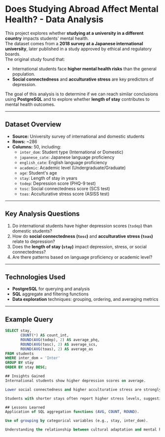 # Does Studying Abroad Affect Mental Health? - Data Analysis

This project explores whether **studying at a university in a different country** impacts students' mental health.  
The dataset comes from a **2018 survey at a Japanese international university**, later published in a study approved by ethical and regulatory boards.  
The original study found that:
- International students face **higher mental health risks** than the general population.
- **Social connectedness** and **acculturative stress** are key predictors of depression.

The goal of this analysis is to determine if we can reach similar conclusions using **PostgreSQL** and to explore whether **length of stay** contributes to mental health outcomes.

---

## Dataset Overview

- **Source:** University survey of international and domestic students
- **Rows:** ~286
- **Columns:** 50, including:
  - `inter_dom`: Student type (International or Domestic)
  - `japanese_cate`: Japanese language proficiency
  - `english_cate`: English language proficiency
  - `academic`: Academic level (Undergraduate/Graduate)
  - `age`: Student's age
  - `stay`: Length of stay in years
  - `todep`: Depression score (PHQ-9 test)
  - `tosc`: Social connectedness score (SCS test)
  - `toas`: Acculturative stress score (ASISS test)

---

## Key Analysis Questions
1. Do international students have higher depression scores (`todep`) than domestic students?
2. How do **social connectedness (`tosc`)** and **acculturative stress (`toas`)** relate to depression?
3. Does the **length of stay (`stay`)** impact depression, stress, or social connectedness?
4. Are there patterns based on language proficiency or academic level?

---

## Technologies Used
- **PostgreSQL** for querying and analysis
- **SQL** aggregate and filtering functions
- **Data exploration** techniques: grouping, ordering, and averaging metrics

---

## Example Query

```sql
SELECT stay, 
       COUNT(*) AS count_int, 
       ROUND(AVG(todep), 2) AS average_phq, 
       ROUND(AVG(tosc), 2) AS average_scs, 
       ROUND(AVG(toas), 2) AS average_as
FROM students
WHERE inter_dom = 'Inter'
GROUP BY stay
ORDER BY stay DESC;

## Insights Gained
International students show higher depression scores on average.

Lower social connectedness and higher acculturative stress are strongly associated with depression.

Students with shorter stays often report higher stress levels, suggesting that adaptation over time may reduce stress.

## Lessons Learned
Application of SQL aggregation functions (AVG, COUNT, ROUND).

Use of grouping by categorical variables (e.g., stay, inter_dom).

Understanding the relationship between cultural adaptation and mental health.
